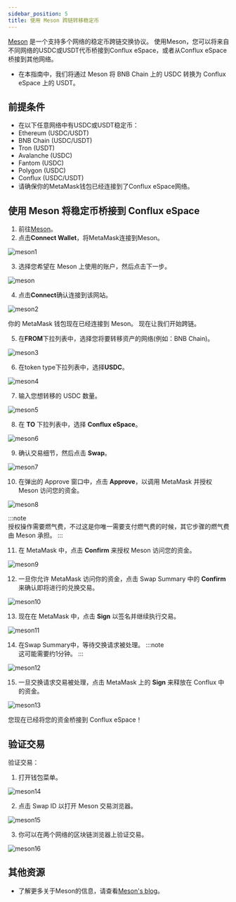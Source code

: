 ```yaml
---
sidebar_position: 5
title: 使用 Meson 跨链转移稳定币
---
```


[Meson](https://meson.fi/zh) 是一个支持多个网络的稳定币跨链交换协议。 使用Meson，您可以将来自不同网络的USDC或USDT代币桥接到Conflux eSpace，或者从Conflux eSpace桥接到其他网络。
- 在本指南中，我们将通过 Meson 将 BNB Chain 上的 USDC 转换为 Conflux eSpace 上的 USDT。

## 前提条件

- 在以下任意网络中有USDC或USDT稳定币：
- Ethereum (USDC/USDT)
- BNB Chain (USDC/USDT)
- Tron (USDT)
- Avalanche (USDC)
- Fantom (USDC)
- Polygon (USDC)
- Conflux (USDC/USDT)
- 请确保你的MetaMask钱包已经连接到了Conflux eSpace网络。

## 使用 Meson 将稳定币桥接到 Conflux eSpace

1. 前往[Meson](https://meson.fi/zh)。
2. 点击**Connect Wallet**，将MetaMask连接到Meson。

![meson1](./img/meson1.webp)

3. 选择您希望在 Meson 上使用的账户，然后点击下一步。

![meson](./img/meson.webp)

4. 点击**Connect**确认连接到该网站。

![meson2](./img/meson2.webp)

你的 MetaMask 钱包现在已经连接到 Meson。 现在让我们开始跨链。

5. 在**FROM**下拉列表中，选择您将要转移资产的网络(例如：BNB Chain)。

![meson3](./img/meson3.webp)

6. 在token type下拉列表中，选择**USDC**。

![meson4](./img/meson4.webp)

7. 输入您想转移的 USDC 数量。

![meson5](./img/meson5.webp)

8. 在 **TO** 下拉列表中，选择 **Conflux eSpace**。

![meson6](./img/meson6.webp)

9. 确认交易细节，然后点击 **Swap**。

![meson7](./img/meson7.webp)

10. 在弹出的 Approve 窗口中，点击 **Approve**，以调用 MetaMask 并授权 Meson 访问您的资金。

![meson8](./img/meson8.webp)

:::note  
授权操作需要燃气费，不过这是你唯一需要支付燃气费的时候，其它步骤的燃气费由 Meson 承担。
:::

11. 在 MetaMask 中，点击 **Confirm** 来授权 Meson 访问您的资金。

![meson9](./img/meson9.webp)

12. 一旦你允许 MetaMask 访问你的资金，点击 Swap Summary 中的 **Confirm** 来确认即将进行的兑换交易。

![meson10](./img/meson10.webp)

13. 现在在 MetaMask 中，点击 **Sign** 以签名并继续执行交易。

![meson11](./img/meson11.webp)

14. 在Swap Summary中，等待交换请求被处理。 :::note    
    这可能需要约1分钟。
:::

![meson12](./img/meson12.webp)

15. 一旦交换请求交易被处理，点击 MetaMask 上的 **Sign** 来释放在 Conflux 中的资金。

![meson13](./img/meson13.webp)

您现在已经将您的资金桥接到 Conflux eSpace！

## 验证交易

验证交易：

1. 打开钱包菜单。

![meson14](./img/meson14.webp)

2. 点击 Swap ID 以打开 Meson 交易浏览器。

![meson15](./img/meson15.webp)

3. 你可以在两个网络的区块链浏览器上验证交易。

![meson16](./img/meson16.webp)

## 其他资源

- 了解更多关于Meson的信息，请查看[Meson's blog](https://medium.com/@mesonfi)。
